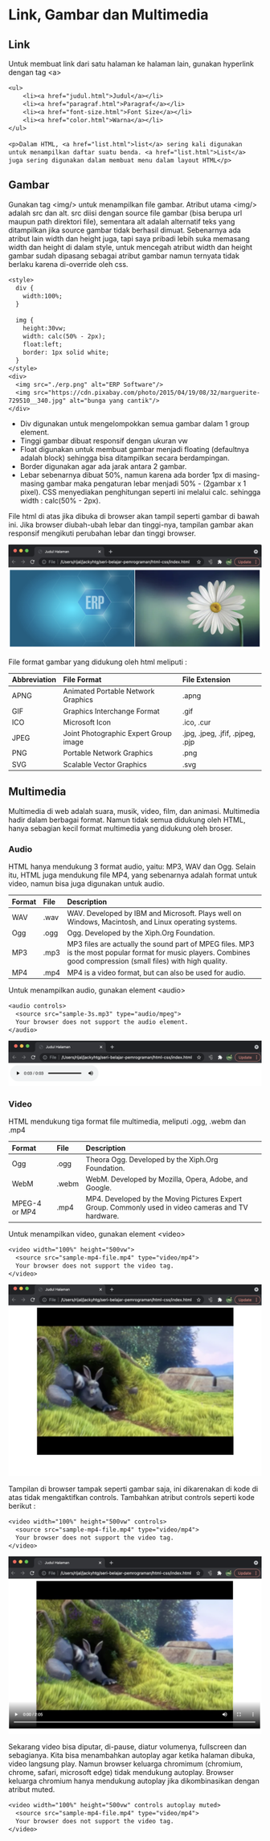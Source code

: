 # Link, Gambar dan Multimedia

## Link

Untuk membuat link dari satu halaman ke halaman lain, gunakan hyperlink dengan tag &lt;a&gt;

```markup
<ul>
    <li><a href="judul.html">Judul</a></li>
    <li><a href="paragraf.html">Paragraf</a></li>
    <li><a href="font-size.html">Font Size</a></li>
    <li><a href="color.html">Warna</a></li>
</ul>

<p>Dalam HTML, <a href="list.html">list</a> sering kali digunakan untuk menampilkan daftar suatu benda. <a href="list.html">List</a> juga sering digunakan dalam membuat menu dalam layout HTML</p>
```

## Gambar

Gunakan tag &lt;img/&gt; untuk menampilkan file gambar. Atribut utama &lt;img/&gt; adalah src dan alt. src diisi dengan source file gambar \(bisa berupa url maupun path direktori file\), sementara alt adalah alternatif teks yang ditampilkan jika source gambar tidak berhasil dimuat. Sebenarnya ada atribut lain width dan height juga, tapi saya pribadi lebih suka memasang width dan height di dalam style, untuk mencegah atribut width dan height gambar sudah dipasang sebagai atribut gambar namun ternyata tidak berlaku karena di-override oleh css.

```markup
<style>
  div {
    width:100%;
  }

  img {
    height:30vw;
    width: calc(50% - 2px);
    float:left;
    border: 1px solid white;
  }
</style>
<div>
  <img src="./erp.png" alt="ERP Software"/>
  <img src="https://cdn.pixabay.com/photo/2015/04/19/08/32/marguerite-729510__340.jpg" alt="bunga yang cantik"/>
</div>
```

* Div digunakan untuk mengelompokkan semua gambar dalam 1 group element.
* Tinggi gambar dibuat responsif dengan ukuran vw
* Float digunakan untuk membuat gambar menjadi floating \(defaultnya adalah block\) sehingga bisa ditampilkan secara berdampingan.
* Border digunakan agar ada jarak antara 2 gambar.
* Lebar sebenarnya dibuat 50%, namun karena ada border 1px di masing-masing gambar maka pengaturan lebar menjadi 50% - \(2gambar x 1 pixel\). CSS menyediakan penghitungan seperti ini melalui calc. sehingga width : calc\(50% - 2px\).  

File html di atas jika dibuka di browser akan tampil seperti gambar di bawah ini. Jika browser diubah-ubah lebar dan tinggi-nya, tampilan gambar akan responsif mengikuti perubahan lebar dan tinggi browser.

![](../.gitbook/assets/screen-shot-2021-08-01-at-10.51.56.png)

File format gambar yang didukung oleh html meliputi :

| Abbreviation | File Format | File Extension |
| :--- | :--- | :--- |
| APNG | Animated Portable Network Graphics | .apng |
| GIF | Graphics Interchange Format | .gif |
| ICO | Microsoft Icon | .ico, .cur |
| JPEG | Joint Photographic Expert Group image | .jpg, .jpeg, .jfif, .pjpeg, .pjp |
| PNG | Portable Network Graphics | .png |
| SVG | Scalable Vector Graphics | .svg |

## Multimedia

Multimedia di web adalah suara, musik, video, film, dan animasi. Multimedia hadir dalam berbagai format. Namun tidak semua didukung oleh HTML, hanya sebagian kecil format multimedia yang didukung oleh broser.

### Audio

HTML hanya mendukung 3 format audio, yaitu: MP3, WAV dan Ogg. Selain itu, HTML juga mendukung file MP4, yang sebenarnya adalah format untuk video, namun bisa juga digunakan untuk audio.

| Format | File | Description |
| :--- | :--- | :--- |
| WAV | .wav | WAV. Developed by IBM and Microsoft. Plays well on Windows, Macintosh, and Linux operating systems. |
| Ogg | .ogg | Ogg. Developed by the Xiph.Org Foundation. |
| MP3 | .mp3 | MP3 files are actually the sound part of MPEG files. MP3 is the most popular format for music players. Combines good compression \(small files\) with high quality.  |
| MP4 | .mp4 | MP4 is a video format, but can also be used for audio. |

Untuk menampilkan audio, gunakan element &lt;audio&gt;

```markup
<audio controls>
  <source src="sample-3s.mp3" type="audio/mpeg">
  Your browser does not support the audio element.
</audio>
```

![](../.gitbook/assets/screen-shot-2021-08-01-at-12.21.41.png)

### Video

HTML mendukung tiga format file multimedia, meliputi .ogg, .webm dan .mp4

| Format | File | Description |
| :--- | :--- | :--- |
| Ogg | .ogg | Theora Ogg. Developed by the Xiph.Org Foundation. |
| WebM | .webm | WebM. Developed by Mozilla, Opera, Adobe, and Google. |
| MPEG-4 or MP4 | .mp4 | MP4. Developed by the Moving Pictures Expert Group. Commonly used in video cameras and TV hardware. |

Untuk menampilkan video, gunakan element &lt;video&gt;

```markup
<video width="100%" height="500vw">
  <source src="sample-mp4-file.mp4" type="video/mp4">
  Your browser does not support the video tag.
</video>
```

![](../.gitbook/assets/screen-shot-2021-08-01-at-12.09.42.png)

Tampilan di browser tampak seperti gambar saja, ini dikarenakan di kode di atas tidak mengaktifkan controls. Tambahkan atribut controls seperti kode berikut :

```markup
<video width="100%" height="500vw" controls>
  <source src="sample-mp4-file.mp4" type="video/mp4">
  Your browser does not support the video tag.
</video>
```

![](../.gitbook/assets/screen-shot-2021-08-01-at-12.12.18.png)

Sekarang video bisa diputar, di-pause, diatur volumenya, fullscreen dan sebagianya. Kita bisa menambahkan autoplay agar ketika halaman dibuka, video langsung play. Namun browser keluarga chromimum \(chromium, chrome, safari, microsoft edge\) tidak mendukung autoplay. Browser keluarga chromium hanya mendukung autoplay jika dikombinasikan dengan atribut muted.

```markup
<video width="100%" height="500vw" controls autoplay muted>
  <source src="sample-mp4-file.mp4" type="video/mp4">
  Your browser does not support the video tag.
</video>
```

